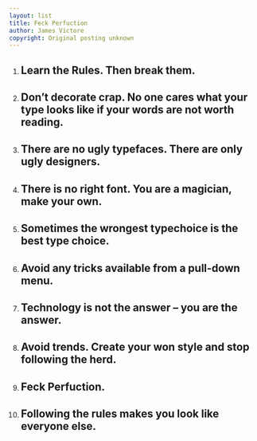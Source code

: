 ```yaml
---
layout: list
title: Feck Perfuction
author: James Victore
copyright: Original posting unknown
---
```

1. ## Learn the Rules. Then break them.

2. ## Don’t decorate crap. No one cares what your type looks like if your words are not worth reading.

3. ## There are no ugly typefaces. There are only ugly designers.

4. ## There is no right font. You are a magician, make your own.

5. ## Sometimes the wrongest typechoice is the best type choice.

6. ## Avoid any tricks available from a pull-down menu.

7. ## Technology is not the answer – you are the answer.

8. ## Avoid trends. Create your won style and stop following the herd.

9. ## Feck Perfuction.

10. ## Following the rules makes you look like everyone else.